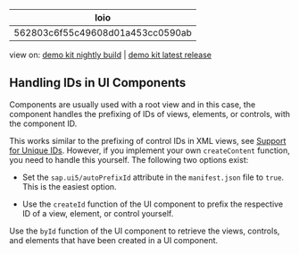 <!-- loio562803c6f55c49608d01a453cc0590ab -->

| loio |
| -----|
| 562803c6f55c49608d01a453cc0590ab |

<div id="loio">

view on: [demo kit nightly build](https://openui5nightly.hana.ondemand.com/topic/562803c6f55c49608d01a453cc0590ab) | [demo kit latest release](https://sdk.openui5.org/topic/562803c6f55c49608d01a453cc0590ab)</div>

## Handling IDs in UI Components

Components are usually used with a root view and in this case, the component handles the prefixing of IDs of views, elements, or controls, with the component ID.

This works similar to the prefixing of control IDs in XML views, see [Support for Unique IDs](Support_for_Unique_IDs_91f28be.md). However, if you implement your own `createContent` function, you need to handle this yourself. The following two options exist:

-   Set the `sap.ui5/autoPrefixId` attribute in the `manifest.json` file to `true`. This is the easiest option.

-   Use the `createId` function of the UI component to prefix the respective ID of a view, element, or control yourself.


Use the `byId` function of the UI component to retrieve the views, controls, and elements that have been created in a UI component.


